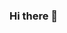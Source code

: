 ### Hi there 👋

<!--
**JaswanthVarma222/JaswanthVarma222** is a ✨ _special_ ✨ repository because its `README.md` (this file) appears on your GitHub profile.

Here are some ideas to get you started:

- 🔭 I’m currently studying in ect .....
- 🌱 I’m currently learning github .....
- 👯 I’m looking to collaborate on top technology .....
- 🤔 I’m looking for help with google .....
- 💬 Ask me about github.....
- 📫 How to reach me:jaswanthvarma.penmetsa@gmail.com .....
- 😄 Pronouns:he,she,her ...
- ⚡ Fun fact:the man from moon cannot see the earth and the man from earth cannot see the moon ...
- 👍😁😉😎✔


